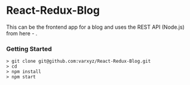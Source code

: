 # React-Redux-Blog

This can be the frontend app for a blog and uses the REST API (Node.js) from here - .

### Getting Started

```
> git clone git@github.com:varxyz/React-Redux-Blog.git
> cd
> npm install
> npm start
```
